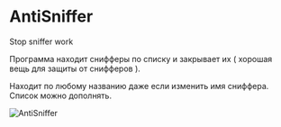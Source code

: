 # AntiSniffer
Stop sniffer work

Программа находит снифферы по списку и закрывает их ( хорошая вещь для защиты от снифферов ).

Находит по любому названию даже если изменить имя сниффера.
Список можно дополнять.

![AntiSniffer](https://i.gifer.com/3NsBo.gif)

